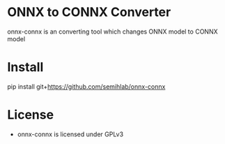 # ONNX to CONNX Converter
onnx-connx is an converting tool which changes ONNX model to CONNX model

# Install
pip install git+https://github.com/semihlab/onnx-connx

# License
 * onnx-connx is licensed under GPLv3
